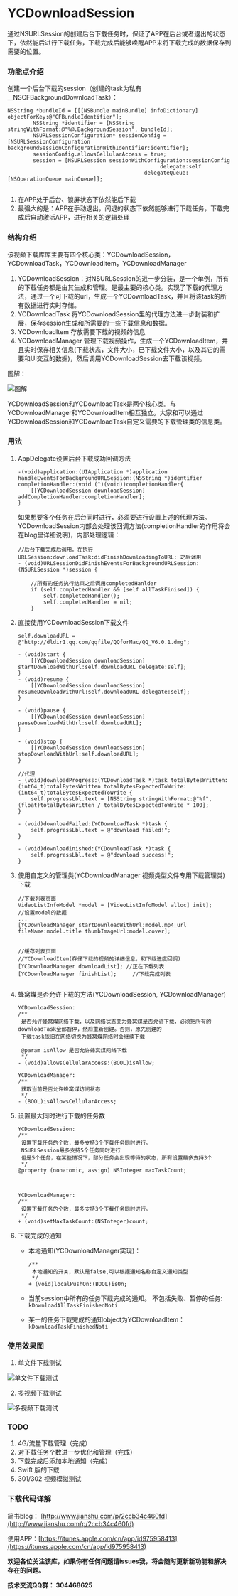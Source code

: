 # YCDownloadSession
通过NSURLSession的创建后台下载任务时，保证了APP在后台或者退出的状态下，依然能后进行下载任务，下载完成后能够唤醒APP来将下载完成的数据保存到需要的位置。

### 功能点介绍
创建一个后台下载的session（创建的task为私有__NSCFBackgroundDownloadTask）：  

```
NSString *bundleId = [[[NSBundle mainBundle] infoDictionary] objectForKey:@"CFBundleIdentifier"];
        NSString *identifier = [NSString stringWithFormat:@"%@.BackgroundSession", bundleId];
        NSURLSessionConfiguration* sessionConfig = [NSURLSessionConfiguration backgroundSessionConfigurationWithIdentifier:identifier];
        sessionConfig.allowsCellularAccess = true;
        session = [NSURLSession sessionWithConfiguration:sessionConfig
                                                delegate:self
                                           delegateQueue:[NSOperationQueue mainQueue]];


```

1. 在APP处于后台、锁屏状态下依然能后下载
2. 最强大的是：APP在手动退出，闪退的状态下依然能够进行下载任务，下载完成后自动激活APP，进行相关的逻辑处理

### 结构介绍
该视频下载库库主要有四个核心类：YCDownloadSession，YCDownloadTask，YCDownloadItem，YCDownloadManager  

1. YCDownloadSession：对NSURLSession的进一步分装，是一个单例，所有的下载任务都是由其生成和管理。是最主要的核心类。实现了下载的代理方法，通过一个可下载的url，生成一个YCDownloadTask，并且将该task的所有数据进行实时存储。
2. YCDownloadTask 将YCDownloadSession里的代理方法进一步封装和扩展，保存session生成和所需要的一些下载信息和数据。
3. YCDownloadItem 存放需要下载的视频的信息
4. YCDownloadManager 管理下载视频操作，生成一个YCDownloadItem，并且实时保存相关信息(下载状态，文件大小，已下载文件大小，以及其它的需要和UI交互的数据)，然后调用YCDownloadSession去下载该视频。

图解：

![图解](http://src.onezen.cc/demo/download3.png)

YCDownloadSession和YCDownloadTask是两个核心类。与YCDownloadManager和YCDownloadItem相互独立。大家和可以通过YCDownloadSession和YCDownloadTask自定义需要的下载管理类的信息类。



### 用法

1. AppDelegate设置后台下载成功回调方法

	```
	-(void)application:(UIApplication *)application handleEventsForBackgroundURLSession:(NSString *)identifier completionHandler:(void (^)(void))completionHandler{
	    [[YCDownloadSession downloadSession] addCompletionHandler:completionHandler];
	}
	
	```
	
	如果想要多个任务在后台同时进行，必须要进行设置上述的代理方法。YCDownloadSession内部会处理该回调方法(completionHandler的作用将会在blog里详细说明)，内部处理逻辑：

	```
	//后台下载完成后调用。在执行 URLSession:downloadTask:didFinishDownloadingToURL: 之后调用
	- (void)URLSessionDidFinishEventsForBackgroundURLSession:(NSURLSession *)session {
		
	    //所有的任务执行结束之后调用completedHanlder
	    if (self.completedHandler && [self allTaskFinised]) {
	        self.completedHandler();
	        self.completedHandler = nil;
	    }
	
	```

2. 直接使用YCDownloadSession下载文件

	```
	self.downloadURL = @"http://dldir1.qq.com/qqfile/QQforMac/QQ_V6.0.1.dmg";
	
	- (void)start {
	    [[YCDownloadSession downloadSession] startDownloadWithUrl:self.downloadURL delegate:self];
	}
	- (void)resume {
	    [[YCDownloadSession downloadSession] resumeDownloadWithUrl:self.downloadURL delegate:self];
	}
	
	- (void)pause {
	    [[YCDownloadSession downloadSession] pauseDownloadWithUrl:self.downloadURL];
	}

	- (void)stop {
	    [[YCDownloadSession downloadSession] stopDownloadWithUrl:self.downloadURL];
	}
	
	//代理
	- (void)downloadProgress:(YCDownloadTask *)task totalBytesWritten:(int64_t)totalBytesWritten totalBytesExpectedToWrite:(int64_t)totalBytesExpectedToWrite {
	    self.progressLbl.text = [NSString stringWithFormat:@"%f",(float)totalBytesWritten / totalBytesExpectedToWrite * 100];
	}
	
	- (void)downloadFailed:(YCDownloadTask *)task {
	    self.progressLbl.text = @"download failed!";
	}
	
	- (void)downloadinished:(YCDownloadTask *)task {
	    self.progressLbl.text = @"download success!";
	}

	```
	
3. 使用自定义的管理类(YCDownloadManager 视频类型文件专用下载管理类)下载

	```
	//下载列表页面
	VideoListInfoModel *model = [VideoListInfoModel alloc] init];
	//设置model的数据
	...
	[YCDownloadManager startDownloadWithUrl:model.mp4_url fileName:model.title thumbImageUrl:model.cover];
	
	
	//缓存列表页面 
	//YCDownloadItem(存储下载的视频的详细信息，和下载进度回调)
	[YCDownloadManager downloadList]; //正在下载列表
	[YCDownloadManager finishList]; 	//下载完成列表

	
	```

4. 蜂窝煤是否允许下载的方法(YCDownloadSession, YCDownloadManager)

	```
	YCDownloadSession: 
	/**
	 是否允许蜂窝煤网络下载，以及网络状态变为蜂窝煤是否允许下载，必须把所有的downloadTask全部暂停，然后重新创建。否则，原先创建的
	 下载task依旧在网络切换为蜂窝煤网络时会继续下载
	 
	 @param isAllow 是否允许蜂窝煤网络下载
	 */
	- (void)allowsCellularAccess:(BOOL)isAllow;
	
	YCDownloadManager:
	/**
	 获取当前是否允许蜂窝煤访问状态
	 */
	- (BOOL)isAllowsCellularAccess;
	```

5. 设置最大同时进行下载的任务数

	```
	YCDownloadSession: 
	/**
	 设置下载任务的个数，最多支持3个下载任务同时进行。
	 NSURLSession最多支持5个任务同时进行
	 但是5个任务，在某些情况下，部分任务会出现等待的状态，所有设置最多支持3个
	 */
	@property (nonatomic, assign) NSInteger maxTaskCount;
	
	
	
	YCDownloadManager:
	/**
	 设置下载任务的个数，最多支持3个下载任务同时进行。
	 */
	+ (void)setMaxTaskCount:(NSInteger)count;
	```
	
6. 下载完成的通知
	* 本地通知(YCDownloadManager实现)：
	
		```
		/**
		 本地通知的开关，默认是false,可以根据通知名称自定义通知类型
		 */
		+ (void)localPushOn:(BOOL)isOn;
		```
	* 当前session中所有的任务下载完成的通知。 不包括失败、暂停的任务: `kDownloadAllTaskFinishedNoti`
	* 某一的任务下载完成的通知object为YCDownloadItem：`kDownloadTaskFinishedNoti`


### 使用效果图

1. 单文件下载测试

  ![单文件下载测试](http://src.onezen.cc/demo/download/1.gif)

2. 多视频下载测试

  ![多视频下载测试](http://src.onezen.cc/demo/download/2.gif)


### TODO

1. 4G/流量下载管理（完成）
2. 对下载任务个数进一步优化和管理（完成）
3. 下载完成后添加本地通知（完成）
4. Swift 版的下载
5. 301/302 视频模拟测试


### 下载代码详解

简书blog： [http://www.jianshu.com/p/2ccb34c460fd](http://www.jianshu.com/p/2ccb34c460fd)


使用APP：[https://itunes.apple.com/cn/app/id975958413](https://itunes.apple.com/cn/app/id975958413)

**欢迎各位关注该库，如果你有任何问题请issues我，将会随时更新新功能和解决存在的问题。**

**技术交流QQ群： 304468625**


